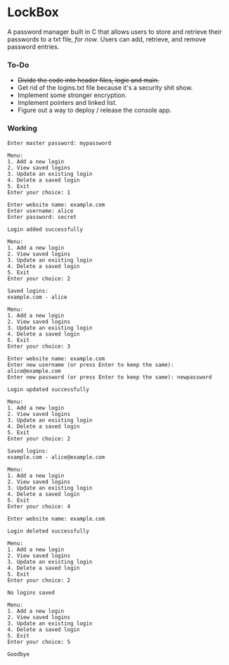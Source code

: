 # LockBox

A password manager built in C that allows users to store and retrieve their passwords to a txt file, *for now*. Users can add, retrieve, and remove password entries.

### To-Do

- ~~Divide the code into header files, logic and main.~~
- Get rid of the logins.txt file because it's a security shit show.
- Implement some stronger encryption.
- Implement pointers and linked list.
- Figure out a way to deploy / release the console app.

### Working

```
Enter master password: mypassword

Menu:
1. Add a new login
2. View saved logins
3. Update an existing login
4. Delete a saved login
5. Exit
Enter your choice: 1

Enter website name: example.com
Enter username: alice
Enter password: secret

Login added successfully

Menu:
1. Add a new login
2. View saved logins
3. Update an existing login
4. Delete a saved login
5. Exit
Enter your choice: 2

Saved logins:
example.com - alice

Menu:
1. Add a new login
2. View saved logins
3. Update an existing login
4. Delete a saved login
5. Exit
Enter your choice: 3

Enter website name: example.com
Enter new username (or press Enter to keep the same): alice@example.com
Enter new password (or press Enter to keep the same): newpassword

Login updated successfully

Menu:
1. Add a new login
2. View saved logins
3. Update an existing login
4. Delete a saved login
5. Exit
Enter your choice: 2

Saved logins:
example.com - alice@example.com

Menu:
1. Add a new login
2. View saved logins
3. Update an existing login
4. Delete a saved login
5. Exit
Enter your choice: 4

Enter website name: example.com

Login deleted successfully

Menu:
1. Add a new login
2. View saved logins
3. Update an existing login
4. Delete a saved login
5. Exit
Enter your choice: 2

No logins saved

Menu:
1. Add a new login
2. View saved logins
3. Update an existing login
4. Delete a saved login
5. Exit
Enter your choice: 5

Goodbye

```

